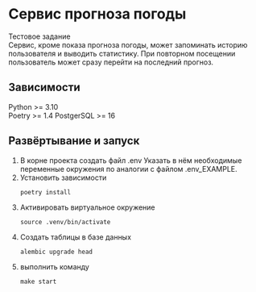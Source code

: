 # Сервис прогноза погоды
Тестовое задание  
Сервис, кроме показа прогноза погоды, может запоминать историю пользователя
и выводить статистику. При повторном посещении пользователь может сразу перейти
на последний прогноз. 

## Зависимости
Python >= 3.10  
Poetry >= 1.4
PostgerSQL >= 16

## Развёртывание и запуск
1. В корне проекта создать файл .env Указать в нём необходимые переменные
  окружения по аналогии с файлом .env_EXAMPLE. 
2. Установить зависимости
    ```shell
    poetry install
    ```
3. Активировать виртуальное окружение
   ```shell
   source .venv/bin/activate
   ```
4. Создать таблицы в базе данных 
    ```shell
    alembic upgrade head
    ```
5. выполнить команду
   ```shell
   make start
   ```

